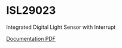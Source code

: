 # ISL29023
Integrated Digital Light Sensor with Interrupt

[Documentation PDF](http://www.intersil.com/content/dam/Intersil/documents/isl2/isl29023.pdf)
